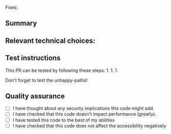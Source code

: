 Fixes:
<!-- Link to the issue -->

## Summary
<!-- Explain what you changed and why in one or two sentences. -->

## Relevant technical choices:
<!-- Are there any technical choices that affect more than this issue? If so, please explain why you made them.-->


## Test instructions
This PR can be tested by following these steps:
1. 
1. 
1.

Don't forget to test the unhappy-paths!

## Quality assurance
* [ ] I have thought about any security implications this code might add.
* [ ] I have checked that this code doesn't impact performance (greatly).
* [ ] I have tested this code to the best of my abilities
* [ ] I have checked that this code does not affect the accessibility negatively
